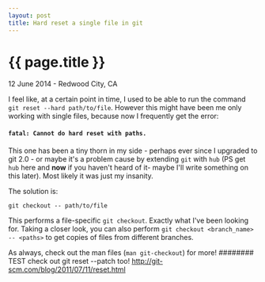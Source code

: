 ```yaml
---
layout: post
title: Hard reset a single file in git
---
```


{{ page.title }}
================

<p class="meta">12 June 2014 - Redwood City, CA</p>

I feel like, at a certain point in time, I used to be able to run the command `git reset --hard path/to/file`. However this might have been me only working with single files, because now I frequently get the error:

#### `fatal: Cannot do hard reset with paths.`

This one has been a tiny thorn in my side - perhaps ever since I upgraded to git 2.0 - or maybe it's a problem cause by extending `git` with `hub` (PS get `hub` here and __now__ if you haven't heard of it- maybe I'll write something on this later). Most likely it was just my insanity.

The solution is:

    git checkout -- path/to/file

This performs a file-specific `git checkout`. Exactly what I've been looking for. Taking a closer look, you can also perform `git checkout <branch_name> -- <paths>` to get copies of files from different branches.

As always, check out the man files (`man git-checkout`) for more!
######## TEST
check out git reset --patch too!
http://git-scm.com/blog/2011/07/11/reset.html
